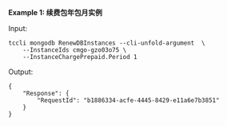 **Example 1: 续费包年包月实例**



Input: 

```
tccli mongodb RenewDBInstances --cli-unfold-argument  \
    --InstanceIds cmgo-gzo03o75 \
    --InstanceChargePrepaid.Period 1
```

Output: 
```
{
    "Response": {
        "RequestId": "b1886334-acfe-4445-8429-e11a6e7b3851"
    }
}
```

